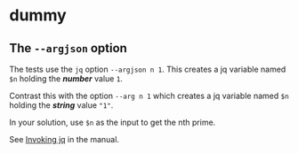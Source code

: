 # dummy

## The `--argjson` option

The tests use the `jq` option `--argjson n 1`.
This creates a jq variable named `$n` holding the _**number**_ value `1`.

Contrast this with the option `--arg n 1`
which creates a jq variable named `$n` holding the _**string**_ value `"1"`.

In your solution, use `$n` as the input to get the nth prime.

See [Invoking jq][man-invoke] in the manual.

[man-invoke]: https://stedolan.github.io/jq/manual/v1.6/#Invokingjq
